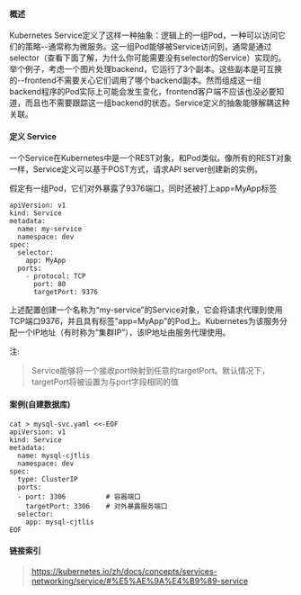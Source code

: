 #### 概述
Kubernetes Service定义了这样一种抽象：逻辑上的一组Pod，一种可以访问它们的策略--通常称为微服务。这一组Pod能够被Service访问到，通常是通过selector（查看下面了解，为什么你可能需要没有selector的Service）实现的。
举个例子，考虑一个图片处理backend，它运行了3个副本。这些副本是可互换的--frontend不需要关心它们调用了哪个backend副本。然而组成这一组backend程序的Pod实际上可能会发生变化，frontend客户端不应该也没必要知道，而且也不需要跟踪这一组backend的状态。Service定义的抽象能够解耦这种关联。

#### 定义 Service
一个Service在Kubernetes中是一个REST对象，和Pod类似。像所有的REST对象一样，Service定义可以基于POST方式，请求API server创建新的实例。

假定有一组Pod，它们对外暴露了9376端口，同时还被打上app=MyApp标签
```
apiVersion: v1
kind: Service
metadata:
  name: my-service
  namespace: dev
spec:
  selector:
    app: MyApp
  ports:
    - protocol: TCP
      port: 80
      targetPort: 9376
```

上述配置创建一个名称为“my-service”的Service对象，它会将请求代理到使用TCP端口9376，并且具有标签"app=MyApp"的Pod上。Kubernetes为该服务分配一个IP地址（有时称为“集群IP”），该IP地址由服务代理使用。

注:
> Service能够将一个接收port映射到任意的targetPort。默认情况下，targetPort将被设置为与port字段相同的值

#### 案例(自建数据库)
```
cat > mysql-svc.yaml <<-EOF 
apiVersion: v1
kind: Service
metadata:
  name: mysql-cjtlis
  namespace: dev
spec:
  type: ClusterIP
  ports:
  - port: 3306          # 容器端口
    targetPort: 3306    # 对外暴露服务端口
  selector:
    app: mysql-cjtlis
EOF
```

#### 链接索引
> https://kubernetes.io/zh/docs/concepts/services-networking/service/#%E5%AE%9A%E4%B9%89-service    